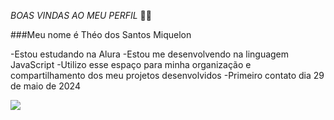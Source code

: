 *BOAS VINDAS AO MEU PERFIL* 💙💙

###Meu nome é Théo dos Santos Miquelon

-Estou estudando na Alura
-Estou me desenvolvendo na linguagem JavaScript
-Utilizo esse espaço para minha organização e compartilhamento dos meu projetos desenvolvidos
-Primeiro contato dia 29 de maio de 2024

![](https://github.com/theo-36-2b/theo-36-2b/assets/171162790/973f4313-164d-43be-8540-faa7c0fb8aac)

